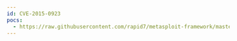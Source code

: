 ```yaml
---
id: CVE-2015-0923
pocs:
  - https://raw.githubusercontent.com/rapid7/metasploit-framework/master/modules/exploits/windows/http/ektron_xslt_exec_ws.rb
---
```

